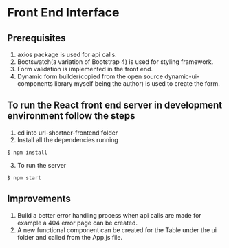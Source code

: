 # Front End Interface

## Prerequisites
1. axios package is used for api calls.
2. Bootswatch(a variation of Bootstrap 4) is used for styling framework.
3. Form validation is implemented in the front end.
4. Dynamic form builder(copied from the open source dynamic-ui-components library myself being the author) is used to create the form.

## To run the React front end server in development environment follow the steps
1. cd into url-shortner-frontend folder
2. Install all the dependencies running
```
$ npm install 
```
3. To run the server
```
$ npm start
```

## Improvements
1. Build a better error handling process when api calls are made for example a 404 error page can be created.
2. A new functional component can be created for the Table under the ui folder and called from the App.js file.